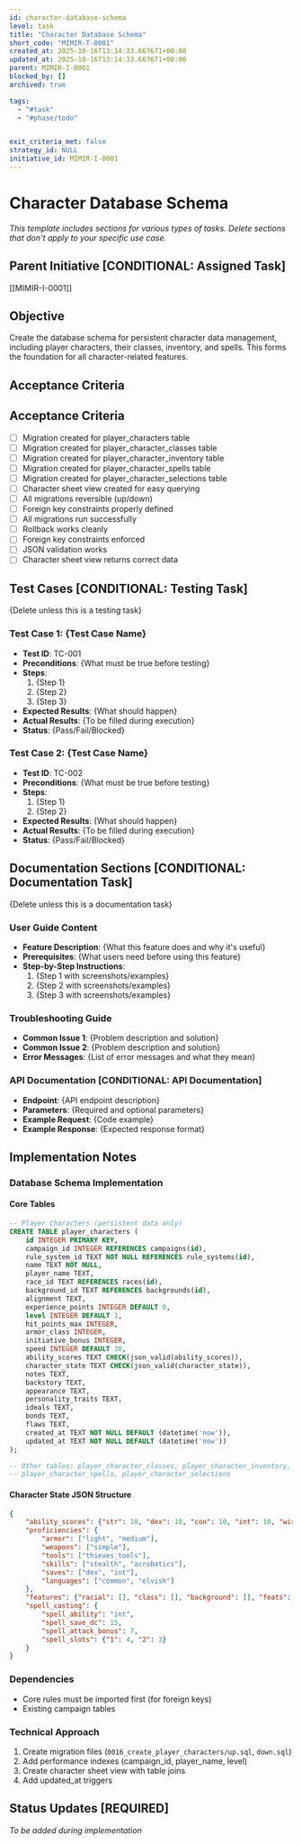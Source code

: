 ```yaml
---
id: character-database-schema
level: task
title: "Character Database Schema"
short_code: "MIMIR-T-0001"
created_at: 2025-10-16T13:14:33.667671+00:00
updated_at: 2025-10-16T13:14:33.667671+00:00
parent: MIMIR-I-0001
blocked_by: []
archived: true

tags:
  - "#task"
  - "#phase/todo"


exit_criteria_met: false
strategy_id: NULL
initiative_id: MIMIR-I-0001
---
```


# Character Database Schema

*This template includes sections for various types of tasks. Delete sections that don't apply to your specific use case.*

## Parent Initiative **[CONDITIONAL: Assigned Task]**

[[MIMIR-I-0001]]

## Objective

Create the database schema for persistent character data management, including player characters, their classes, inventory, and spells. This forms the foundation for all character-related features.

## Acceptance Criteria

## Acceptance Criteria

- [ ] Migration created for player_characters table
- [ ] Migration created for player_character_classes table  
- [ ] Migration created for player_character_inventory table
- [ ] Migration created for player_character_spells table
- [ ] Migration created for player_character_selections table
- [ ] Character sheet view created for easy querying
- [ ] All migrations reversible (up/down)
- [ ] Foreign key constraints properly defined
- [ ] All migrations run successfully
- [ ] Rollback works cleanly
- [ ] Foreign key constraints enforced
- [ ] JSON validation works
- [ ] Character sheet view returns correct data

## Test Cases **[CONDITIONAL: Testing Task]**

{Delete unless this is a testing task}

### Test Case 1: {Test Case Name}
- **Test ID**: TC-001
- **Preconditions**: {What must be true before testing}
- **Steps**: 
  1. {Step 1}
  2. {Step 2}
  3. {Step 3}
- **Expected Results**: {What should happen}
- **Actual Results**: {To be filled during execution}
- **Status**: {Pass/Fail/Blocked}

### Test Case 2: {Test Case Name}
- **Test ID**: TC-002
- **Preconditions**: {What must be true before testing}
- **Steps**: 
  1. {Step 1}
  2. {Step 2}
- **Expected Results**: {What should happen}
- **Actual Results**: {To be filled during execution}
- **Status**: {Pass/Fail/Blocked}

## Documentation Sections **[CONDITIONAL: Documentation Task]**

{Delete unless this is a documentation task}

### User Guide Content
- **Feature Description**: {What this feature does and why it's useful}
- **Prerequisites**: {What users need before using this feature}
- **Step-by-Step Instructions**:
  1. {Step 1 with screenshots/examples}
  2. {Step 2 with screenshots/examples}
  3. {Step 3 with screenshots/examples}

### Troubleshooting Guide
- **Common Issue 1**: {Problem description and solution}
- **Common Issue 2**: {Problem description and solution}
- **Error Messages**: {List of error messages and what they mean}

### API Documentation **[CONDITIONAL: API Documentation]**
- **Endpoint**: {API endpoint description}
- **Parameters**: {Required and optional parameters}
- **Example Request**: {Code example}
- **Example Response**: {Expected response format}

## Implementation Notes

### Database Schema Implementation

#### Core Tables
```sql
-- Player Characters (persistent data only)
CREATE TABLE player_characters (
    id INTEGER PRIMARY KEY,
    campaign_id INTEGER REFERENCES campaigns(id),
    rule_system_id TEXT NOT NULL REFERENCES rule_systems(id),
    name TEXT NOT NULL,
    player_name TEXT,
    race_id TEXT REFERENCES races(id),
    background_id TEXT REFERENCES backgrounds(id),
    alignment TEXT,
    experience_points INTEGER DEFAULT 0,
    level INTEGER DEFAULT 1,
    hit_points_max INTEGER,
    armor_class INTEGER,
    initiative_bonus INTEGER,
    speed INTEGER DEFAULT 30,
    ability_scores TEXT CHECK(json_valid(ability_scores)),
    character_state TEXT CHECK(json_valid(character_state)),
    notes TEXT,
    backstory TEXT,
    appearance TEXT,
    personality_traits TEXT,
    ideals TEXT,
    bonds TEXT,
    flaws TEXT,
    created_at TEXT NOT NULL DEFAULT (datetime('now')),
    updated_at TEXT NOT NULL DEFAULT (datetime('now'))
);

-- Other tables: player_character_classes, player_character_inventory, 
-- player_character_spells, player_character_selections
```

#### Character State JSON Structure
```json
{
    "ability_scores": {"str": 10, "dex": 10, "con": 10, "int": 10, "wis": 10, "cha": 10},
    "proficiencies": {
        "armor": ["light", "medium"],
        "weapons": ["simple"],
        "tools": ["thieves_tools"],
        "skills": ["stealth", "acrobatics"],
        "saves": ["dex", "int"],
        "languages": ["common", "elvish"]
    },
    "features": {"racial": [], "class": [], "background": [], "feats": []},
    "spell_casting": {
        "spell_ability": "int",
        "spell_save_dc": 15,
        "spell_attack_bonus": 7,
        "spell_slots": {"1": 4, "2": 3}
    }
}
```

### Dependencies
- Core rules must be imported first (for foreign keys)
- Existing campaign tables

### Technical Approach
1. Create migration files (`0016_create_player_characters/up.sql`, `down.sql`)
2. Add performance indexes (campaign_id, player_name, level)
3. Create character sheet view with table joins
4. Add updated_at triggers

## Status Updates **[REQUIRED]**

*To be added during implementation*